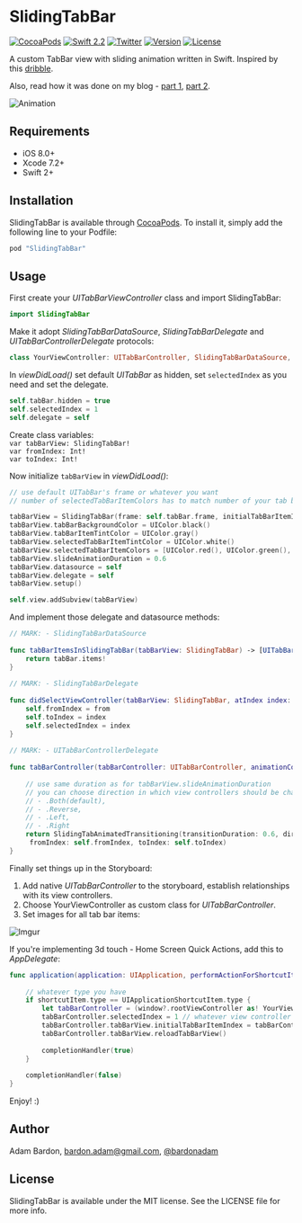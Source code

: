 # SlidingTabBar

[![CocoaPods](https://img.shields.io/cocoapods/p/SlidingTabBar.svg)](http://cocoapods.org/pods/SlidingTabBar)
[![Swift 2.2](https://img.shields.io/badge/Swift-2.2-orange.svg?style=flat)](https://developer.apple.com/swift/)
[![Twitter](https://img.shields.io/badge/Twitter-@bardonadam-blue.svg?style=flat)](http://twitter.com/bardonadam)
[![Version](https://img.shields.io/cocoapods/v/SlidingTabBar.svg?style=flat)](http://cocoapods.org/pods/SlidingTabBar)
[![License](https://img.shields.io/cocoapods/l/SlidingTabBar.svg?style=flat)](http://cocoapods.org/pods/SlidingTabBar)


A custom TabBar view with sliding animation written in Swift. Inspired by this [dribble](https://dribbble.com/shots/2071319-GIF-of-the-Tapbar-Interactions).

Also, read how it was done on my blog - [part 1](http://blog.adambardon.com/how-to-create-custom-tab-bar-in-swift-part-1/?utm_source=github), [part 2](http://blog.adambardon.com/how-to-create-custom-tab-bar-in-swift-part-2/?utm_source=github).

![Animation](screenshot.gif)

## Requirements
- iOS 8.0+
- Xcode 7.2+
- Swift 2+

## Installation

SlidingTabBar is available through [CocoaPods](http://cocoapods.org). To install
it, simply add the following line to your Podfile:

```ruby
pod "SlidingTabBar"
```

## Usage

First create your _UITabBarViewController_ class and import SlidingTabBar:

```swift
import SlidingTabBar
```

Make it adopt _SlidingTabBarDataSource_, _SlidingTabBarDelegate_ and _UITabBarControllerDelegate_ protocols:

```swift
class YourViewController: UITabBarController, SlidingTabBarDataSource, SlidingTabBarDelegate, UITabBarControllerDelegate
```

In _viewDidLoad()_ set default _UITabBar_ as hidden, set `selectedIndex` as you need and set the delegate.

```swift
self.tabBar.hidden = true
self.selectedIndex = 1
self.delegate = self
```

Create class variables:  
`var tabBarView: SlidingTabBar!`  
`var fromIndex: Int!`  
`var toIndex: Int!`  

Now initialize `tabBarView` in _viewDidLoad()_:

```swift
// use default UITabBar's frame or whatever you want
// number of selectedTabBarItemColors has to match number of your tab bar items

tabBarView = SlidingTabBar(frame: self.tabBar.frame, initialTabBarItemIndex: self.selectedIndex)
tabBarView.tabBarBackgroundColor = UIColor.black()
tabBarView.tabBarItemTintColor = UIColor.gray()
tabBarView.selectedTabBarItemTintColor = UIColor.white()
tabBarView.selectedTabBarItemColors = [UIColor.red(), UIColor.green(), UIColor.blue()]
tabBarView.slideAnimationDuration = 0.6
tabBarView.datasource = self
tabBarView.delegate = self
tabBarView.setup()

self.view.addSubview(tabBarView)
```

And implement those delegate and datasource methods:

```swift
// MARK: - SlidingTabBarDataSource
    
func tabBarItemsInSlidingTabBar(tabBarView: SlidingTabBar) -> [UITabBarItem] {
    return tabBar.items!
}
    
// MARK: - SlidingTabBarDelegate
    
func didSelectViewController(tabBarView: SlidingTabBar, atIndex index: Int, from: Int) {
    self.fromIndex = from
    self.toIndex = index
    self.selectedIndex = index
}
    
// MARK: - UITabBarControllerDelegate
    
func tabBarController(tabBarController: UITabBarController, animationControllerForTransitionFromViewController fromVC: UIViewController, toViewController toVC: UIViewController) -> UIViewControllerAnimatedTransitioning? {
    
    // use same duration as for tabBarView.slideAnimationDuration
    // you can choose direction in which view controllers should be changed:
    // - .Both(default),
    // - .Reverse,
    // - .Left,
    // - .Right 
    return SlidingTabAnimatedTransitioning(transitionDuration: 0.6, direction: .Both,
     fromIndex: self.fromIndex, toIndex: self.toIndex)
}
```

Finally set things up in the Storyboard:

1. Add native _UITabBarController_ to the storyboard, establish relationships with its view controllers.
2. Choose YourViewController as custom class for _UITabBarController_.
3. Set images for all tab bar items:

![Imgur](http://i.imgur.com/tjTKQrl.png)

If you're implementing 3d touch - Home Screen Quick Actions, add this to _AppDelegate_:

```swift
func application(application: UIApplication, performActionForShortcutItem shortcutItem: UIApplicationShortcutItem, completionHandler: (Bool) -> Void) {
	
    // whatever type you have
    if shortcutItem.type == UIApplicationShortcutItem.type { 
        let tabBarController = (window?.rootViewController as! YourViewController)
        tabBarController.selectedIndex = 1 // whatever view controller you need
        tabBarController.tabBarView.initialTabBarItemIndex = tabBarController.selectedIndex
        tabBarController.tabBarView.reloadTabBarView()
            
        completionHandler(true)
    }
        
    completionHandler(false)
}
```

Enjoy! :)

## Author

Adam Bardon, bardon.adam@gmail.com, [@bardonadam](http://twitter.com/bardonadam)

## License

SlidingTabBar is available under the MIT license. See the LICENSE file for more info.
